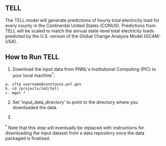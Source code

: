 ## TELL
>
The TELL model will generate predictions of hourly total electricity load for every county in the Continental United States (CONUS). Predictions from TELL will be scaled to match the annual state-level total electricity loads predicted by the U.S. version of the Global Change Analysis Model (GCAM-USA).
>
## How to Run TELL
1. Download the input data from PNNL's Institutional Computing (PIC) to your local machine<sup>*</sup>:
>
    a. sftp username@constance.pnl.gov
    b. cd /projects/im3/tell
    c. mget *
>
2. Set 'input_data_directory' to point to the directory where you downloaded the data.
>
3. 


<sup>* </sup>Note that this step will eventually be replaced with instructions for downloading the input dataset from a data repository once the data packaged is finalized.
